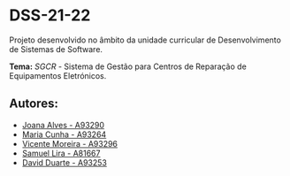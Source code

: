 # **DSS-21-22**
Projeto desenvolvido no âmbito da unidade curricular de Desenvolvimento de Sistemas de Software.               
                                          
**Tema:** *SGCR* - Sistema de Gestão para Centros de Reparação de Equipamentos Eletrónicos.


## **Autores**:
- [Joana Alves - A93290](https://github.com/marshaia)   
- [Maria Cunha - A93264](https://github.com/stellaechild)
- [Vicente Moreira - A93296](https://github.com/VicShadow)
- [Samuel Lira - A81667](https://github.com/sdasl03)
- [David Duarte - A93253](https://github.com/DvdDuarte)
